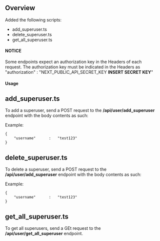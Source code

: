 ## Overview
Added the following scripts:
- add_superuser.ts
- delete_superuser.ts
- get_all_superuser.ts

#### NOTICE
Some endpoints expect an authorization key in the Headers of each request. The authorization key must be indicated in the Headers as "authorization" : "NEXT_PUBLIC_API_SECRET_KEY **INSERT SECRET KEY**"

#### Usage
## add_superuser.ts
To add a superuser, send a POST request to the **/api/user/add_superuser** endpoint with the body contents as such:

Example:

```
{
    "username"      :   "test123"
}
```

## delete_superuser.ts
To delete a superuser, send a POST request to the **/api/user/add_superuser** endpoint with the body contents as such:

Example:

```
{
    "username"      :   "test123"
}
```

## get_all_superuser.ts
To get all superusers, send a GEt request to the **/api/user/get_all_superuser** endpoint.
